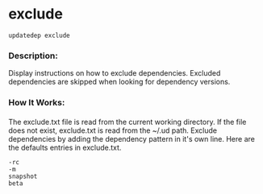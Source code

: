 # exclude

```
updatedep exclude
```

####
### Description:
Display instructions on how to exclude dependencies. Excluded dependencies are skipped when looking for dependency versions.

### How It Works:
####
The exclude.txt file is read from the current working directory. If the file does not exist, exclude.txt is read from the ~/.ud path. Exclude dependencies by adding the dependency pattern in it's own line. Here are the defaults entries in exclude.txt.
```
-rc
-m
snapshot
beta
```
